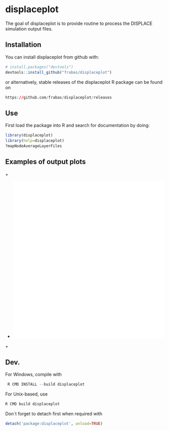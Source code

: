 

displaceplot
=======

The goal of displaceplot is to provide routine to process the DISPLACE simulation output files.

Installation
------------

You can install displaceplot from github with:

``` r
# install.packages("devtools")
devtools::install_github("frabas/displaceplot")
```

or alternatively, stable releases of the displaceplot R package can be found on 
``` r
https://github.com/frabas/displaceplot/releases
```

Use
------------
First load the package into R and search for documentation by doing:
``` r
library(displaceplot)
library(help=displaceplot)
?mapNodeAverageLayerFiles
```

Examples of output plots
------------
+<p align="center">
+  <img src="figs/map_averaged_cumcatches.tiff?raw=true">
+</p>


Dev.
------------
For Windows, compile with
``` r
 R CMD INSTALL --build displaceplot
```
For Unix-based, use
``` r
R CMD build displaceplot
```
Don´t forget to detach first when required with
``` r
detach('package:displaceplot', unload=TRUE)
```

